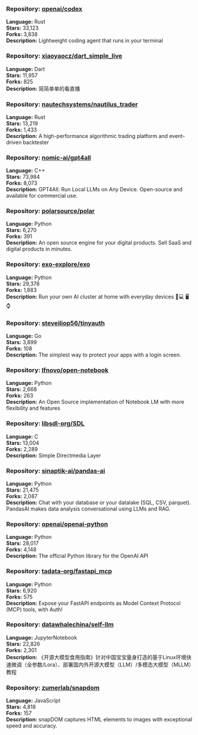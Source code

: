 ### **Repository:** [openai/codex](https://github.com/openai/codex)

**Language:** Rust  
**Stars:** 33,123  
**Forks:** 3,838  
**Description:** Lightweight coding agent that runs in your terminal

### **Repository:** [xiaoyaocz/dart_simple_live](https://github.com/xiaoyaocz/dart_simple_live)

**Language:** Dart  
**Stars:** 11,957  
**Forks:** 825  
**Description:** 简简单单的看直播

### **Repository:** [nautechsystems/nautilus_trader](https://github.com/nautechsystems/nautilus_trader)

**Language:** Rust  
**Stars:** 13,219  
**Forks:** 1,433  
**Description:** A high-performance algorithmic trading platform and event-driven backtester

### **Repository:** [nomic-ai/gpt4all](https://github.com/nomic-ai/gpt4all)

**Language:** C++  
**Stars:** 73,984  
**Forks:** 8,073  
**Description:** GPT4All: Run Local LLMs on Any Device. Open-source and available for commercial use.

### **Repository:** [polarsource/polar](https://github.com/polarsource/polar)

**Language:** Python  
**Stars:** 6,270  
**Forks:** 391  
**Description:** An open source engine for your digital products. Sell SaaS and digital products in minutes.

### **Repository:** [exo-explore/exo](https://github.com/exo-explore/exo)

**Language:** Python  
**Stars:** 29,378  
**Forks:** 1,883  
**Description:** Run your own AI cluster at home with everyday devices 📱💻 🖥️⌚

### **Repository:** [steveiliop56/tinyauth](https://github.com/steveiliop56/tinyauth)

**Language:** Go  
**Stars:** 3,899  
**Forks:** 108  
**Description:** The simplest way to protect your apps with a login screen.

### **Repository:** [lfnovo/open-notebook](https://github.com/lfnovo/open-notebook)

**Language:** Python  
**Stars:** 2,668  
**Forks:** 263  
**Description:** An Open Source implementation of Notebook LM with more flexibility and features

### **Repository:** [libsdl-org/SDL](https://github.com/libsdl-org/SDL)

**Language:** C  
**Stars:** 13,004  
**Forks:** 2,289  
**Description:** Simple Directmedia Layer

### **Repository:** [sinaptik-ai/pandas-ai](https://github.com/sinaptik-ai/pandas-ai)

**Language:** Python  
**Stars:** 21,475  
**Forks:** 2,087  
**Description:** Chat with your database or your datalake (SQL, CSV, parquet). PandasAI makes data analysis conversational using LLMs and RAG.

### **Repository:** [openai/openai-python](https://github.com/openai/openai-python)

**Language:** Python  
**Stars:** 28,017  
**Forks:** 4,148  
**Description:** The official Python library for the OpenAI API

### **Repository:** [tadata-org/fastapi_mcp](https://github.com/tadata-org/fastapi_mcp)

**Language:** Python  
**Stars:** 6,920  
**Forks:** 575  
**Description:** Expose your FastAPI endpoints as Model Context Protocol (MCP) tools, with Auth!

### **Repository:** [datawhalechina/self-llm](https://github.com/datawhalechina/self-llm)

**Language:** JupyterNotebook  
**Stars:** 22,826  
**Forks:** 2,301  
**Description:** 《开源大模型食用指南》针对中国宝宝量身打造的基于Linux环境快速微调（全参数/Lora）、部署国内外开源大模型（LLM）/多模态大模型（MLLM）教程

### **Repository:** [zumerlab/snapdom](https://github.com/zumerlab/snapdom)

**Language:** JavaScript  
**Stars:** 4,818  
**Forks:** 157  
**Description:** snapDOM captures HTML elements to images with exceptional speed and accuracy.

